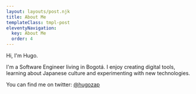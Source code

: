 ```yaml
---
layout: layouts/post.njk
title: About Me
templateClass: tmpl-post
eleventyNavigation:
  key: About Me
  order: 4
---
```


Hi, I'm Hugo.

I'm a Software Engineer living in Bogotá.
I enjoy creating digital tools, learning about Japanese culture and experimenting with new technologies.

You can find me on twitter: [@hugozap](https://twitter.com/hugozap)




